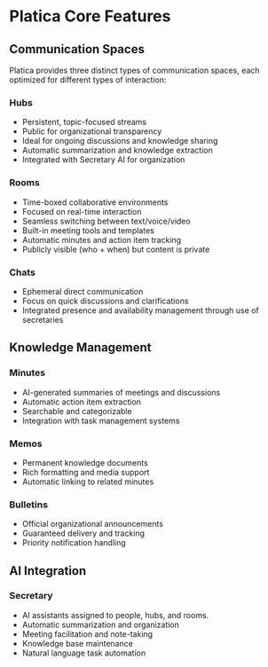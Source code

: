 # Platica Core Features

## Communication Spaces

Platica provides three distinct types of communication spaces, each optimized for different types of interaction:

### Hubs
- Persistent, topic-focused streams
- Public for organizational transparency
- Ideal for ongoing discussions and knowledge sharing
- Automatic summarization and knowledge extraction
- Integrated with Secretary AI for organization

### Rooms
- Time-boxed collaborative environments
- Focused on real-time interaction
- Seamless switching between text/voice/video
- Built-in meeting tools and templates
- Automatic minutes and action item tracking
- Publicly visible (who + when) but content is private

### Chats
- Ephemeral direct communication
- Focus on quick discussions and clarifications
- Integrated presence and availability management through use of secretaries

## Knowledge Management

### Minutes
- AI-generated summaries of meetings and discussions
- Automatic action item extraction
- Searchable and categorizable
- Integration with task management systems

### Memos
- Permanent knowledge documents
- Rich formatting and media support
- Automatic linking to related minutes

### Bulletins
- Official organizational announcements
- Guaranteed delivery and tracking
- Priority notification handling

## AI Integration

### Secretary
- AI assistants assigned to people, hubs, and rooms. 
- Automatic summarization and organization
- Meeting facilitation and note-taking
- Knowledge base maintenance
- Natural language task automation
